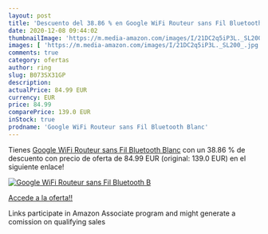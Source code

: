 ```yaml
---
layout: post
title: 'Descuento del 38.86 % en Google WiFi Routeur sans Fil Bluetooth B'
date: 2020-12-08 09:44:02
thumbnailImage: 'https://m.media-amazon.com/images/I/21DC2q5iP3L._SL200_.jpg'
images: [ 'https://m.media-amazon.com/images/I/21DC2q5iP3L._SL200_.jpg' ]
comments: true
category: ofertas
author: ring
slug: B073SX31GP
description:
actualPrice: 84.99 EUR
currency: EUR
price: 84.99
comparePrice: 139.0 EUR
inStock: true
prodname: 'Google WiFi Routeur sans Fil Bluetooth Blanc'
---
```


Tienes [Google WiFi Routeur sans Fil Bluetooth Blanc](https://www.amazon.fr/dp/B073SX31GP/?tag=tolees0d-21) con un 38.86 % de descuento con precio de oferta de 84.99 EUR (original: 139.0 EUR) en el siguiente enlace!

[![Google WiFi Routeur sans Fil Bluetooth B](https://m.media-amazon.com/images/I/21DC2q5iP3L._SL200_.jpg)](https://www.amazon.fr/dp/B073SX31GP/?tag=tolees0d-21)

[Accede a la oferta!!](https://www.amazon.fr/dp/B073SX31GP/?tag=tolees0d-21)

Links participate in Amazon Associate program and might generate a comission on qualifying sales


